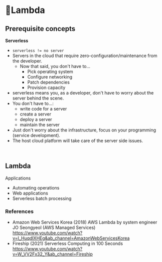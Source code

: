 # 🐑Lambda 

## Prerequisite concepts

**Serverless**  
  - `serverless != no server`
  - Servers in the cloud that require zero-configuration/maintenance from the developer. 
    - Now that said, you don't have to...
      - Pick operating system
      - Configure networking
      - Patch dependencies
      - Provision capacity   
  - serverless means you, as a developer, don't have to worry about the server behind the scene.  
  - You don't have to...:
    - write code for a server
    - create a server
    - deploy a server  
    - maintain the server
  - Just don't worry about the infrastructure, focus on your programming (service development). 
  - The host cloud platform will take care of the server side issues.

<br>

## Lambda 

  Applications
  - Automating operations
  - Web applications 
  - Serverless batch processing





### References

  - Amazon Web Services Korea (2018) AWS Lambda by system engineer JO Seongyeol (AWS Managed Services) https://www.youtube.com/watch?v=I_HuqdIXHEg&ab_channel=AmazonWebServicesKorea
  - Fireship (2021) Serverless Computing in 100 Seconds https://www.youtube.com/watch?v=W_VV2Fx32_Y&ab_channel=Fireship

